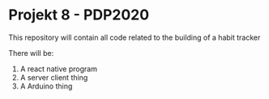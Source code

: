 # Projekt 8 - PDP2020
 This repository will contain all code related to the building of a habit tracker

There will be:
1. A react native program
2. A server client thing
3. A Arduino thing